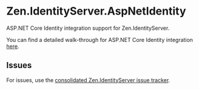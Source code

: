 # Zen.IdentityServer.AspNetIdentity

ASP.NET Core Identity integration support for Zen.IdentityServer.

You can find a detailed walk-through for ASP.NET Core Identity integration [here](https://identityserver4.readthedocs.io/en/latest/quickstarts/6_aspnet_identity.html).

## Issues

For issues, use the [consolidated Zen.IdentityServer issue tracker](https://github.com/dementeddevil/Zen.IdentityServer/issues).
